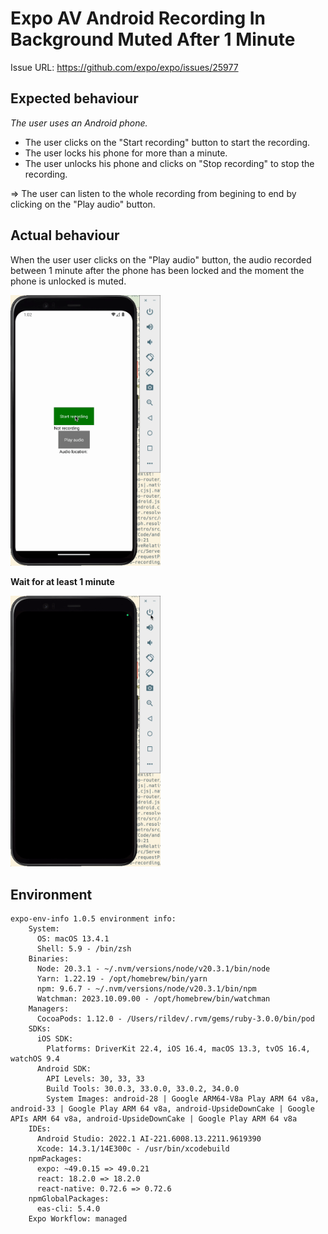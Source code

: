 # Expo AV Android Recording In Background Muted After 1 Minute

Issue URL: https://github.com/expo/expo/issues/25977

## Expected behaviour

_The user uses an Android phone._

- The user clicks on the "Start recording" button to start the recording.
- The user locks his phone for more than a minute.
- The user unlocks his phone and clicks on "Stop recording" to stop the recording.

=> The user can listen to the whole recording from begining to end by clicking on the "Play audio" button.

## Actual behaviour

When the user user clicks on the "Play audio" button, the audio recorded between 1 minute after the phone has been locked and the moment the phone is unlocked is muted.

<img src="./assets/demo-1.gif" width="240"/>

**Wait for at least 1 minute**

<img src="./assets/demo-2.gif" width="240"/>

## Environment

```
expo-env-info 1.0.5 environment info:
    System:
      OS: macOS 13.4.1
      Shell: 5.9 - /bin/zsh
    Binaries:
      Node: 20.3.1 - ~/.nvm/versions/node/v20.3.1/bin/node
      Yarn: 1.22.19 - /opt/homebrew/bin/yarn
      npm: 9.6.7 - ~/.nvm/versions/node/v20.3.1/bin/npm
      Watchman: 2023.10.09.00 - /opt/homebrew/bin/watchman
    Managers:
      CocoaPods: 1.12.0 - /Users/rildev/.rvm/gems/ruby-3.0.0/bin/pod
    SDKs:
      iOS SDK:
        Platforms: DriverKit 22.4, iOS 16.4, macOS 13.3, tvOS 16.4, watchOS 9.4
      Android SDK:
        API Levels: 30, 33, 33
        Build Tools: 30.0.3, 33.0.0, 33.0.2, 34.0.0
        System Images: android-28 | Google ARM64-V8a Play ARM 64 v8a, android-33 | Google Play ARM 64 v8a, android-UpsideDownCake | Google APIs ARM 64 v8a, android-UpsideDownCake | Google Play ARM 64 v8a
    IDEs:
      Android Studio: 2022.1 AI-221.6008.13.2211.9619390
      Xcode: 14.3.1/14E300c - /usr/bin/xcodebuild
    npmPackages:
      expo: ~49.0.15 => 49.0.21
      react: 18.2.0 => 18.2.0
      react-native: 0.72.6 => 0.72.6
    npmGlobalPackages:
      eas-cli: 5.4.0
    Expo Workflow: managed
```
